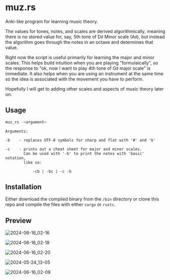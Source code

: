 # muz.rs

Anki-like program for learning music theory.

The values for tones, notes, and scales are derived algorithmically, meaning there is no stored value for, say, 5th tone of D♯ Minor scale (A♯), but instead the algorithm goes through the notes in an octave and determines that value.

Right now the script is useful primarily for learning the major and minor scales. This helps build intuition when you are playing "formulaically", so the response to "ok, now I want to play 4th tone of G♯ major scale" is immediate. It also helps when you are using an instrument at the same time so the idea is associated with the movement you have to perform.

Hopefully I will get to adding other scales and aspects of music theory later on.

## Usage

```bash
muz_rs -<argument>
```

```text
Arguments:

-b    - replaces UTF-8 symbols for sharp and flat with '#' and 'b'

-c    - prints out a cheat sheet for major and minor scales.
        Can be used with '-b' to print the notes with 'basic' notation,
        like so:

            -cb | -bc | -c -b
```

## Installation

Either download the compiled binary from the `/bin` directory or clone this repo and compile the files with either `cargo` or `rustc`.

## Preview
![2024-06-16_02-16](https://github.com/endvvell/muz.rs/assets/34137807/953a073b-3022-4f0c-b851-bf112b6e737c)

![2024-06-16_02-18](https://github.com/endvvell/muz.rs/assets/34137807/dddf91cf-d3a2-4a8e-8b48-87fc7ea1d705)

![2024-06-16_02-20](https://github.com/endvvell/muz.rs/assets/34137807/5f4e7e76-b2d4-43c3-9f99-0202351ffb5a)

![2024-05-24_13-05](https://github.com/endvvell/muz.rs/assets/34137807/677580a8-fd53-4bfa-ab5d-4f31e363ab19)

![2024-06-16_02-09](https://github.com/endvvell/muz.rs/assets/34137807/16bd75d9-2dd3-4db2-9061-2d82715e89ff)


